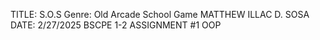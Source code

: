 TITLE: S.O.S 
Genre: Old Arcade School Game
MATTHEW ILLAC D. SOSA 
DATE: 2/27/2025
BSCPE 1-2
ASSIGNMENT #1 OOP
